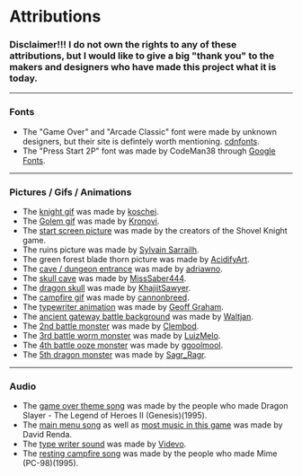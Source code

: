 # **Attributions**
### **Disclaimer!!!** I do not own the rights to any of these attributions, but I would like to give a big "thank you" to the makers and designers who have made this project what it is today.

---

### Fonts
* The "Game Over" and "Arcade Classic" font were made by unknown designers, but their site is defintely worth mentioning. [cdnfonts](https://www.cdnfonts.com/lvdc-game-over.font). 
* The "Press Start 2P" font was made by CodeMan38 through [Google Fonts](https://fonts.google.com/specimen/Press+Start+2P?preview.text=The%20enemy%20did%205dmg%20and%20the%20player%20has%2010HP&preview.text_type=custom).

---
### Pictures / Gifs / Animations
* The [knight gif](https://koschei-dev.itch.io/pixel-art-knight-animation-pack) was made by [koschei](https://twitter.com/koschei_dev?lang=en).
* The [Golem gif](https://darkpixel-kronovi.itch.io/mecha-golem-free) was made by [Kronovi](https://darkpixel-kronovi.itch.io/).
* The [start screen picture](https://shovelknight.fandom.com/wiki/The_Starlit_Wilds) was made by the creators of the Shovel Knight game.
* The ruins picture was made by [Sylvain Sarrailh](https://www.artstation.com/tohad).
* The green forest blade thorn picture was made by [AcidifyArt](https://www.deviantart.com/acidifyart).
* The [cave / dungeon entrance](https://www.deviantart.com/adriawno/art/Dungeon-Entrance-932577031) was made by [adriawno](https://www.deviantart.com/adriawno).
* The [skull cave](https://www.deviantart.com/misssaber444/art/Skull-Cave-865400850) was made by [MissSaber444](https://www.deviantart.com/misssaber444).
* The [dragon skull](https://www.deviantart.com/khajiitsawyer/art/Walk-in-Elsweyr-Lair-330138711) was made by [KhajiitSawyer](https://www.deviantart.com/khajiitsawyer).
* The [campfire gif](https://www.newgrounds.com/art/view/cannonbreed/rest-area) was made by [cannonbreed](https://cannonbreed.newgrounds.com/).
* The [typewriter animation](https://css-tricks.com/snippets/css/typewriter-effect/) was made by [Geoff Graham](https://css-tricks.com/author/geoffgraham/).
* The [ancient gateway battle background](https://www.deviantart.com/waltjan/art/Ancient-Gate-865452186) was made by [Waltjan](https://www.deviantart.com/waltjan).
* The [2nd battle monster](https://clembod.itch.io/bringer-of-death-free) was made by [Clembod](https://clembod.itch.io/).
* The [3rd battle worm monster](https://luizmelo.itch.io/fire-worm) was made by [LuizMelo](https://luizmelo.itch.io/.).
* The [4th battle ooze monster](https://ggoolmool.itch.io/slime) was made by [ggoolmool](https://ggoolmool.itch.io/).
* The [5th dragon monster](https://www.reddit.com/r/PixelArt/comments/lag3v5/i_made_ebony_odogaron_an_octopath_traveler_boss/) was made by [Sagr_Ragr](https://www.reddit.com/user/Sagr_Ragr/).
---
### Audio
* The [game over theme song](https://downloads.khinsider.com/game-soundtracks/album/dragon-slayer-the-legend-of-heroes-ii-genesis/33%2520-%2520Game%2520Over.mp3) was made by the people who made Dragon Slayer - The Legend of Heroes II (Genesis)(1995).
* The [main menu song](https://www.fesliyanstudios.com/royalty-free-music/download/8-bit-menu/287) as well as [most music in this game](https://www.fesliyanstudios.com/royalty-free-music/downloads-c/8-bit-music/6) was made by David Renda. 
* The [type writer sound](https://www.videvo.net/sound-effect/typewriter-antique-01/448941/) was made by [Videvo](https://www.videvo.net/profile/videvo/).
* The [resting campfire song](https://downloads.khinsider.com/game-soundtracks/album/mime-pc-98-gamerip/03.%2520Be%2520In%2520Asleep.mp3) was made by the people who made Mime (PC-98)(1995).
